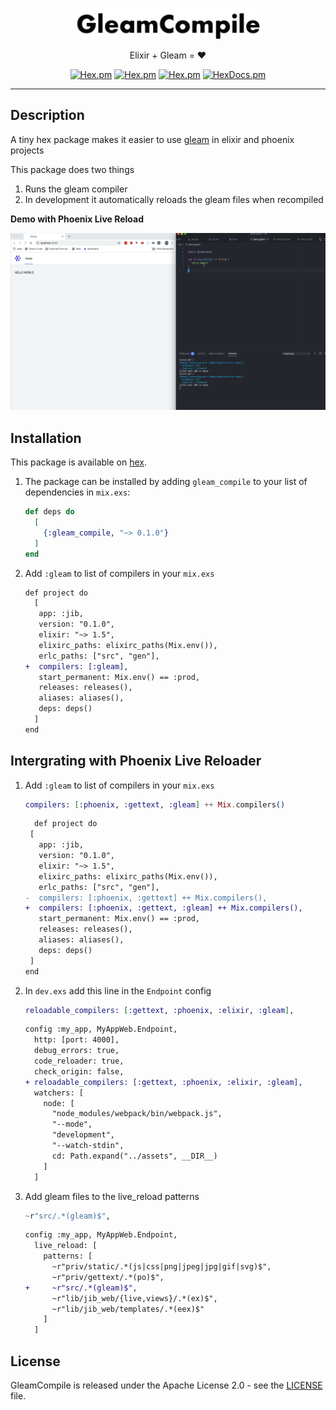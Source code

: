 <p align="center" style="margin-bottom: 4px"><img alt="GleamCompile" src="logo.svg" height="50px"></p>
<p align="center">Elixir + Gleam = ❤️ </p>
<p align="center">
    <a href="https://hex.pm/packages/gleam_elixir"><img alt="Hex.pm" src="https://img.shields.io/hexpm/l/gleam_elixir"></a>
    <a href="https://hex.pm/packages/gleam_elixir"><img alt="Hex.pm" src="https://img.shields.io/hexpm/v/gleam_elixir"></a>
    <a href="https://hex.pm/packages/gleam_elixir"><img alt="Hex.pm" src="https://img.shields.io/hexpm/dt/gleam_elixir"></a>
    <a href="https://hexdocs.pm/gleam_elixir"><img alt="HexDocs.pm" src="https://img.shields.io/badge/hex-docs-purple.svg"></a>
</p>

---

## Description

A tiny hex package makes it easier to use [gleam](https://github.com/gleam-lang/gleam) in elixir and phoenix projects

This package does two things

1. Runs the gleam compiler
2. In development it automatically reloads the gleam files when recompiled

**Demo with Phoenix Live Reload**

<img src="demo.gif?raw=true" alt="Explainer" width="750px">

## Installation

This package is available on [hex](https://hex.pm/packages/gleam_compile).

1. The package can be installed by adding `gleam_compile` to your list of dependencies in `mix.exs`:

   ```elixir
   def deps do
     [
       {:gleam_compile, "~> 0.1.0"}
     ]
   end
   ```

2. Add `:gleam` to list of compilers in your `mix.exs`

   ```diff
   def project do
     [
      app: :jib,
      version: "0.1.0",
      elixir: "~> 1.5",
      elixirc_paths: elixirc_paths(Mix.env()),
      erlc_paths: ["src", "gen"],
   +  compilers: [:gleam],
      start_permanent: Mix.env() == :prod,
      releases: releases(),
      aliases: aliases(),
      deps: deps()
     ]
   end
   ```

## Intergrating with Phoenix Live Reloader

1. Add `:gleam` to list of compilers in your `mix.exs`

   ```elixir
   compilers: [:phoenix, :gettext, :gleam] ++ Mix.compilers()
   ```

   ```diff
     def project do
    [
      app: :jib,
      version: "0.1.0",
      elixir: "~> 1.5",
      elixirc_paths: elixirc_paths(Mix.env()),
      erlc_paths: ["src", "gen"],
   -  compilers: [:phoenix, :gettext] ++ Mix.compilers(),
   +  compilers: [:phoenix, :gettext, :gleam] ++ Mix.compilers(),
      start_permanent: Mix.env() == :prod,
      releases: releases(),
      aliases: aliases(),
      deps: deps()
    ]
   end
   ```

2. In `dev.exs` add this line in the `Endpoint` config

   ```elixir
   reloadable_compilers: [:gettext, :phoenix, :elixir, :gleam],
   ```

   ```diff
   config :my_app, MyAppWeb.Endpoint,
     http: [port: 4000],
     debug_errors: true,
     code_reloader: true,
     check_origin: false,
   + reloadable_compilers: [:gettext, :phoenix, :elixir, :gleam],
     watchers: [
       node: [
         "node_modules/webpack/bin/webpack.js",
         "--mode",
         "development",
         "--watch-stdin",
         cd: Path.expand("../assets", __DIR__)
       ]
     ]
   ```

3. Add gleam files to the live_reload patterns

   ```elixir
   ~r"src/.*(gleam)$",
   ```

   ```diff
   config :my_app, MyAppWeb.Endpoint,
     live_reload: [
       patterns: [
         ~r"priv/static/.*(js|css|png|jpeg|jpg|gif|svg)$",
         ~r"priv/gettext/.*(po)$",
   +     ~r"src/.*(gleam)$",
         ~r"lib/jib_web/{live,views}/.*(ex)$",
         ~r"lib/jib_web/templates/.*(eex)$"
       ]
     ]
   ```

## License

GleamCompile is released under the Apache License 2.0 - see the [LICENSE](LICENSE.md) file.
